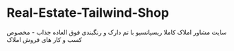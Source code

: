 # Real-Estate-Tailwind-Shop
سایت مشاور املاک کاملا ریسپانسیو با تم دارک و رنگبندی فوق العاده جذاب - مخصوص کسب و کار های فروش املاک 
